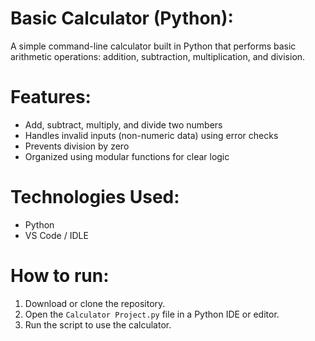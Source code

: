 # Basic Calculator (Python):
A simple command-line calculator built in Python that performs basic arithmetic operations: addition, subtraction, multiplication, and division.

# Features:

- Add, subtract, multiply, and divide two numbers  
- Handles invalid inputs (non-numeric data) using error checks  
- Prevents division by zero  
- Organized using modular functions for clear logic

# Technologies Used:
- Python
- VS Code / IDLE

# How to run:
1. Download or clone the repository.
2. Open the `Calculator Project.py` file in a Python IDE or editor.
3. Run the script to use the calculator.
